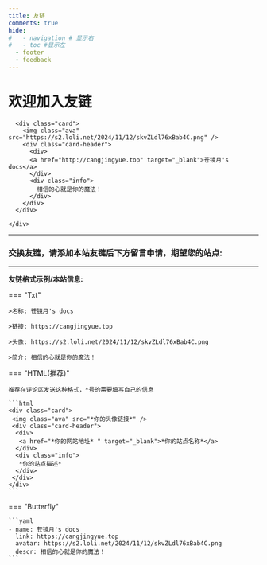 ```yaml
---
title: 友链
comments: true
hide:
#   - navigation # 显示右
#   - toc #显示左
  - footer
  - feedback
---
```



# 欢迎加入友链

<div id="rcorners4" >
  <div class="links-content"> 
    <div class="link-navigation"> 

      <div class="card"> 
        <img class="ava" src="https://s2.loli.net/2024/11/12/skvZLdl76xBab4C.png" /> 
        <div class="card-header"> 
          <div> 
          <a href="http://cangjingyue.top" target="_blank">苍镜月's docs</a> 
          </div> 
          <div class="info">
            相信的心就是你的魔法！
          </div> 
        </div> 
      </div>

    </div>
  </div>
  <HR style="FILTER: progid:DXImageTransform.Microsoft.Shadow(color:#608DBD,direction:145,strength:15)" width="100%" color=#608DBD SIZE=1>
</div>

<div class="markdown-content">
    <h3>交换友链，请添加本站友链后下方留言申请，期望您的站点:</h3>
</div>

***

**友链格式示例/本站信息:**


=== "Txt"

    >名称: 苍镜月's docs

    >链接: https://cangjingyue.top

    >头像: https://s2.loli.net/2024/11/12/skvZLdl76xBab4C.png
    
    >简介: 相信的心就是你的魔法！

=== "HTML(推荐)"

    推荐在评论区发送这种格式，*号的需要填写自己的信息

    ```html
    <div class="card"> 
     <img class="ava" src="*你的头像链接*" /> 
     <div class="card-header"> 
      <div> 
       <a href="*你的网站地址* " target="_blank">*你的站点名称*</a> 
      </div> 
      <div class="info">
       *你的站点描述*
      </div> 
     </div> 
    </div>
    ```
=== "Butterfly"

    ```yaml
    - name: 苍镜月's docs
      link: https://cangjingyue.top
      avatar: https://s2.loli.net/2024/11/12/skvZLdl76xBab4C.png
      descr: 相信的心就是你的魔法！
    ```
